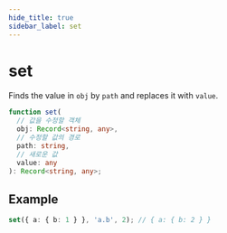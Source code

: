 ```yaml
---
hide_title: true
sidebar_label: set
---
```


# set

Finds the value in `obj` by `path` and replaces it with `value`.

```typescript
function set(
  // 값을 수정할 객체
  obj: Record<string, any>,
  // 수정할 값의 경로
  path: string,
  // 새로운 값
  value: any
): Record<string, any>;
```

## Example

```typescript
set({ a: { b: 1 } }, 'a.b', 2); // { a: { b: 2 } }
```
